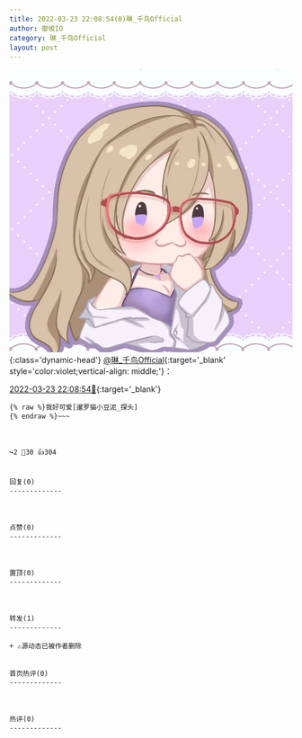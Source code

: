 ```yaml
---
title: 2022-03-23 22:08:54(0)琳_千鸟Official
author: 御坂IO
category: 琳_千鸟Official
layout: post
---
```


![img](/images/c0a88f85ebd0d056f37b114e0748e69556c8b488.jpg){:class='dynamic-head'}
[@琳_千鸟Official](https://space.bilibili.com/1620923329/dynamic){:target='_blank' style='color:violet;vertical-align: middle;'}：

[2022-03-23 22:08:54🔗](https://t.bilibili.com/640835465984868374){:target='_blank'}

~~~
{% raw %}我好可爱[暹罗猫小豆泥_探头]
{% endraw %}~~~



↪️2 💬30 👍304


回复(0)
-------------



点赞(0)
-------------



置顶(0)
-------------



转发(1)
-------------

+ ⚠源动态已被作者删除


首页热评(0)
-------------



热评(0)
-------------



